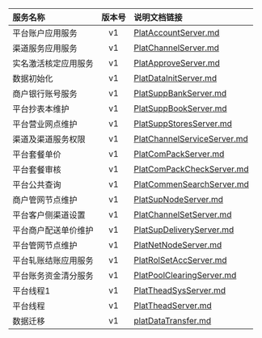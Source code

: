   
| 服务名称 | 版本号 | 说明文档链接 |  
| :----------------- | :-----: | :---------------- |  
| 平台账户应用服务 | v1 | [PlatAccountServer.md](https://gitee.com/leslieleslie/gitMd/blob/master/EpeisPlat/PlatAccountServer_README.md) |  
| 渠道服务应用服务 | v1 | [PlatChannelServer.md](https://gitee.com/leslieleslie/gitMd/blob/master/EpeisPlat/PlatChannelServer_README.md) |  
| 实名激活核定应用服务 | v1 | [PlatApproveServer.md](https://gitee.com/leslieleslie/gitMd/blob/master/EpeisPlat/PlatApproveServer_README.md) |  
| 数据初始化 | v1 | [PlatDataInitServer.md](https://gitee.com/leslieleslie/gitMd/blob/master/EpeisPlat/PlatDataInitServer_README.md) |  
| 商户银行账号服务 | v1 | [PlatSuppBankServer.md](https://gitee.com/leslieleslie/gitMd/blob/master/EpeisPlat/PlatSuppBankServer_README.md) |  
| 平台抄表本维护 | v1 | [PlatSuppBookServer.md](https://gitee.com/leslieleslie/gitMd/blob/master/EpeisPlat/PlatSuppBookServer_README.md) |  
| 平台营业网点维护 | v1 | [PlatSuppStoresServer.md](https://gitee.com/leslieleslie/gitMd/blob/master/EpeisPlat/PlatSuppStoresServer_README.md) |  
| 渠道及渠道服务权限 | v1 | [PlatChannelServiceServer.md](https://gitee.com/leslieleslie/gitMd/blob/master/EpeisPlat/PlatChannelServiceServer_README.md) |  
| 平台套餐单价 | v1 | [PlatComPackServer.md](https://gitee.com/leslieleslie/gitMd/blob/master/EpeisPlat/PlatComPackServer_README.md) |  
| 平台套餐审核 | v1 | [PlatComPackCheckServer.md](https://gitee.com/leslieleslie/gitMd/blob/master/EpeisPlat/PlatComPackCheckServer_README.md) |  
| 平台公共查询 | v1 | [PlatCommenSearchServer.md](https://gitee.com/leslieleslie/gitMd/blob/master/EpeisPlat/PlatCommenSearchServer_README.md) |  
| 商户管网节点维护 | v1 | [PlatSupNodeServer.md](https://gitee.com/leslieleslie/gitMd/blob/master/EpeisPlat/PlatSupNodeServer_README.md) |  
| 平台客户侧渠道设置 | v1 | [PlatChannelSetServer.md](https://gitee.com/leslieleslie/gitMd/blob/master/EpeisPlat/PlatChannelSetServer_README.md) |  
| 平台商户配送单价维护 | v1 | [PlatSupDeliveryServer.md](https://gitee.com/leslieleslie/gitMd/blob/master/EpeisPlat/PlatSupDeliveryServer_README.md) |  
| 平台管网节点维护 | v1 | [PlatNetNodeServer.md](https://gitee.com/leslieleslie/gitMd/blob/master/EpeisPlat/PlatNetNodeServer_README.md) |  
| 平台轧账结账应用服务 | v1 | [PlatRolSetAccServer.md](https://gitee.com/leslieleslie/gitMd/blob/master/EpeisPlat/PlatRolSetAccServer_README.md) |  
| 平台账务资金清分服务 | v1 | [PlatPoolClearingServer.md](https://gitee.com/leslieleslie/gitMd/blob/master/EpeisPlat/PlatPoolClearingServer_README.md) |  
| 平台线程1 | v1 | [PlatTheadSysServer.md](https://gitee.com/leslieleslie/gitMd/blob/master/EpeisPlat/PlatTheadSysServer_README.md) |  
| 平台线程 | v1 | [PlatTheadServer.md](https://gitee.com/leslieleslie/gitMd/blob/master/EpeisPlat/PlatTheadServer_README.md) |  
| 数据迁移 | v1 | [platDataTransfer.md](https://gitee.com/leslieleslie/gitMd/blob/master/EpeisPlat/platDataTransfer_README.md) |  
  
